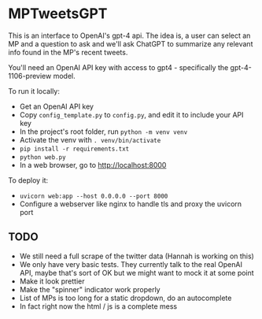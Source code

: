 # MPTweetsGPT

This is an interface to OpenAI's gpt-4 api. The idea is, a user can select an
MP and a question to ask and we'll ask ChatGPT to summarize any relevant info
found in the MP's recent tweets.

You'll need an OpenAI API key with access to gpt4 - specifically the gpt-4-1106-preview
model.

To run it locally:

* Get an OpenAI API key
* Copy `config_template.py` to `config.py`, and edit it to include your API key
* In the project's root folder, run `python -m venv venv`
* Activate the venv with `. venv/bin/activate`
* `pip install -r requirements.txt`
* `python web.py`
* In a web browser, go to [http://localhost:8000](http://localhost:8000)

To deploy it:

* `uvicorn web:app --host 0.0.0.0 --port 8000`
* Configure a webserver like nginx to handle tls and proxy the uvicorn port

## TODO

* We still need a full scrape of the twitter data (Hannah is working on this)
* We only have very basic tests. They currently talk to the real OpenAI API, maybe
  that's sort of OK but we might want to mock it at some point
* Make it look prettier
* Make the "spinner" indicator work properly
* List of MPs is too long for a static dropdown, do an autocomplete
* In fact right now the html / js is a complete mess